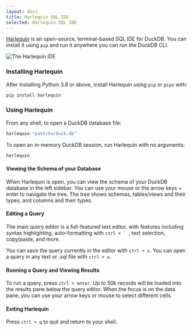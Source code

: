 ```yaml
---
layout: docu
title: Harlequin SQL IDE
selected: Harlequin SQL IDE
---
```


[Harlequin](https://github.com/tconbeer/harlequin) is an open-source, terminal-based SQL IDE for DuckDB. You can install it using `pip` and run it anywhere you can run the DuckDB CLI.

![The Harlequin IDE](/images/guides/harlequin.png)

### Installing Harlequin

After installing Python 3.8 or above, install Harlequin using `pip` or `pipx` with:

```bash
pip install harlequin
```

### Using Harlequin

From any shell, to open a DuckDB database file:

```bash
harlequin "path/to/duck.db"
```

To open an in-memory DuckDB session, run Harlequin with no arguments:

```bash
harlequin
```

#### Viewing the Schema of your Database

When Harlequin is open, you can view the schema of your DuckDB database in the left sidebar. You can use your mouse or the arrow keys + enter to navigate the tree. The tree shows schemas, tables/views and their types, and columns and their types.

#### Editing a Query

The main query editor is a full-featured text editor, with features including syntax highlighting, auto-formatting with ``ctrl + ` ``, text selection, copy/paste, and more.

You can save the query currently in the editor with `ctrl + s`. You can open a query in any text or .sql file with `ctrl + o`.

#### Running a Query and Viewing Results

To run a query, press `ctrl + enter`. Up to 50k records will be loaded into the results pane below the query editor. When the focus is on the data pane, you can use your arrow keys or mouse to select different cells.

#### Exiting Harlequin

Press `ctrl + q` to quit and return to your shell.
